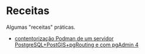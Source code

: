 # Receitas

Algumas "receitas" práticas.

 - [contentorização Podman de um servidor PostgreSQL+PostGIS+pgRouting e com pgAdmin 4](postgresql_contentorizado.md)

